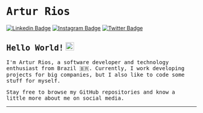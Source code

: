 # <samp>Artur Rios</samp>

[![Linkedin Badge](https://img.shields.io/badge/LinkedIn-%230077B5.svg?&style=flat-square&logo=linkedin&logoColor=white&color=071A2C&link=https://www.linkedin.com/in/artur-rso)](https://www.linkedin.com/in/artur-rso)
[![Instagram Badge](https://img.shields.io/badge/Instagram-%23E4405F.svg?&style=flat-square&logo=instagram&logoColor=white&color=071A2C&link=https://www.instagram.com/artur.rso)](https://www.instagram.com/artur.rso)
[![Twitter Badge](https://img.shields.io/badge/Twitter-%231877F2.svg?&style=flat-square&logo=twitter&logoColor=white&color=071A2C&link=https://twitter.com/arturrso)](https://twitter.com/arturrso)

## <samp>Hello World!</samp> <img src="https://user-images.githubusercontent.com/33789108/153688318-8fe89fd5-8313-433a-8675-62797913c502.png" width="22px">

<samp>I'm Artur Rios, a software developer and technology enthusiast from Brazil 🇧🇷. Currently, I work developing projects for big companies, but I also like to code some stuff for myself.</samp>

<samp>Stay free to browse my GitHub repositories and know a little more about me on social media.</samp> 

---
